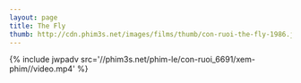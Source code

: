 ```yaml
---
layout: page
title: The Fly
thumb: http://cdn.phim3s.net/images/films/thumb/con-ruoi-the-fly-1986.jpg
---
```

{% include jwpadv src='//phim3s.net/phim-le/con-ruoi_6691/xem-phim//video.mp4' %}